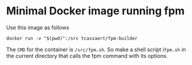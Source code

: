 # Minimal Docker image running fpm

Use this image as follows

```
docker run -v "$(pwd)":/src tcassaert/fpm-builder
```

The `CMD` for the container is `/src/fpm.sh`. So make a shell script i`fpm.sh` in the current directory that calls the fpm command with its options. 
